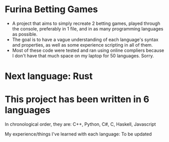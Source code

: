 # Furina Betting Games
- A project that aims to simply recreate 2 betting games, played through the console, preferably in 1 file, and in as many programming languages as possible.
- The goal is to have a vague understanding of each language's syntax and properties, as well as some experience scripting in all of them.
- Most of these code were tested and ran using online compliers because I don't have that much space on my laptop for 50 languages. Sorry.

# Next language: Rust

# This project has been written in 6 languages
In chronological order, they are: C++, Python, C#, C, Haskell, Javascript

My experience/things I've learned with each language:
To be updated
